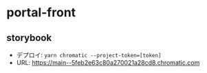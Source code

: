 # portal-front

## storybook

- デプロイ:
  `yarn chromatic --project-token=[token]`
- URL:
  <https://main--5feb2e63c80a270021a28cd8.chromatic.com>
